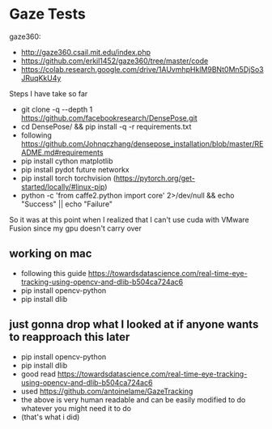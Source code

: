 # Gaze Tests

gaze360:

- http://gaze360.csail.mit.edu/index.php
- https://github.com/erkil1452/gaze360/tree/master/code
- https://colab.research.google.com/drive/1AUvmhpHklM9BNt0Mn5DjSo3JRuqKkU4y


Steps I have take so far
-  git clone -q --depth 1 https://github.com/facebookresearch/DensePose.git
- cd DensePose/ && pip install -q -r requirements.txt
- following https://github.com/Johnqczhang/densepose_installation/blob/master/README.md#requirements
- pip install cython matplotlib
- pip install pydot future networkx
- pip install torch torchvision (https://pytorch.org/get-started/locally/#linux-pip)
- python -c 'from caffe2.python import core' 2>/dev/null && echo "Success" || echo "Failure"

So it was at this point when I realized that I can't use cuda with VMware Fusion since my gpu doesn't carry over

## working on mac

- following this guide https://towardsdatascience.com/real-time-eye-tracking-using-opencv-and-dlib-b504ca724ac6
- pip install opencv-python
- pip install dlib

## just gonna drop what I looked at if anyone wants to reapproach this later 

- pip install opencv-python
- pip install dlib
- good read https://towardsdatascience.com/real-time-eye-tracking-using-opencv-and-dlib-b504ca724ac6
- used https://github.com/antoinelame/GazeTracking
- the above is very human readable and can be easily modified to do whatever you might need it to do
- (that's what i did)
